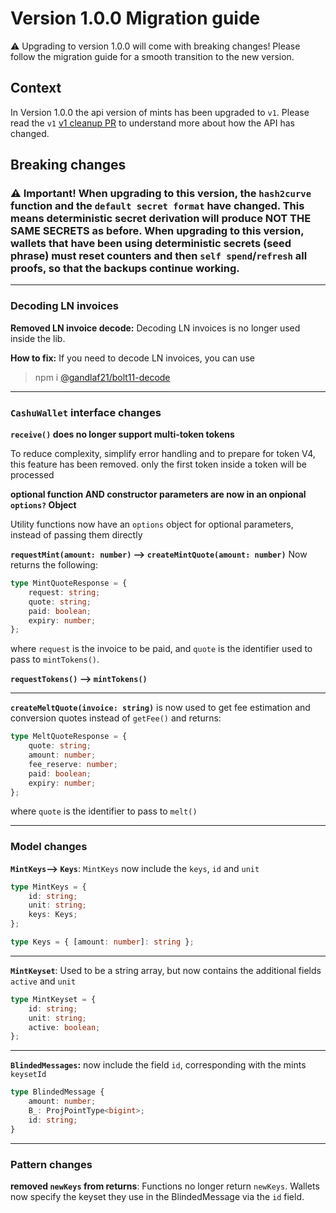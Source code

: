 # Version 1.0.0 Migration guide

⚠️ Upgrading to version 1.0.0 will come with breaking changes! Please follow the migration guide for a smooth transition to the new version.

## Context

In Version 1.0.0 the api version of mints has been upgraded to `v1`. Please read the `v1` [v1 cleanup PR](https://github.com/cashubtc/nuts/pull/55) to understand more about how the API has changed.

## Breaking changes

### ⚠️ Important! When upgrading to this version, the `hash2curve` function and the `default secret format` have changed. This means deterministic secret derivation will produce NOT THE SAME SECRETS as before. When upgrading to this version, wallets that have been using deterministic secrets (seed phrase) must reset counters and then `self spend`/`refresh` all proofs, so that the backups continue working.

---

### Decoding LN invoices

**Removed LN invoice decode:**
Decoding LN invoices is no longer used inside the lib.

**How to fix:** If you need to decode LN invoices, you can use

> npm i [@gandlaf21/bolt11-decode](https://www.npmjs.com/package/@gandlaf21/bolt11-decode)

---

### `CashuWallet` interface changes

**`receive()` does no longer support multi-token tokens**

To reduce complexity, simplify error handling and to prepare for token V4, this feature has been removed. only the first token inside a token will be processed

**optional function AND constructor parameters are now in an onpional `options?` Object**

Utility functions now have an `options` object for optional parameters, instead of passing them directly

**`requestMint(amount: number)` --> `createMintQuote(amount: number)`**
Now returns the following:

```typescript
type MintQuoteResponse = {
	request: string;
	quote: string;
	paid: boolean;
	expiry: number;
};
```

where `request` is the invoice to be paid, and `quote` is the identifier used to pass to `mintTokens()`.

**`requestTokens()` --> `mintTokens()`**

---

**`createMeltQuote(invoice: string)`** is now used to get fee estimation and conversion quotes instead of `getFee()` and returns:

```typescript
type MeltQuoteResponse = {
	quote: string;
	amount: number;
	fee_reserve: number;
	paid: boolean;
	expiry: number;
};
```

where `quote` is the identifier to pass to `melt()`

---

### Model changes

**`MintKeys`--> `Keys`**:
`MintKeys` now include the `keys`, `id` and `unit`

```typescript
type MintKeys = {
	id: string;
	unit: string;
	keys: Keys;
};

type Keys = { [amount: number]: string };
```

---

**`MintKeyset`**:
Used to be a string array, but now contains the additional fields `active` and `unit`

```typescript
type MintKeyset = {
	id: string;
	unit: string;
	active: boolean;
};
```

---

**`BlindedMessages`:** now include the field `id`, corresponding with the mints `keysetId`

```typescript
type BlindedMessage {
	amount: number;
	B_: ProjPointType<bigint>;
	id: string;
}
```

---

### Pattern changes

**removed `newKeys` from returns**: Functions no longer return `newKeys`. Wallets now specify the keyset they use in the BlindedMessage via the `id` field.
